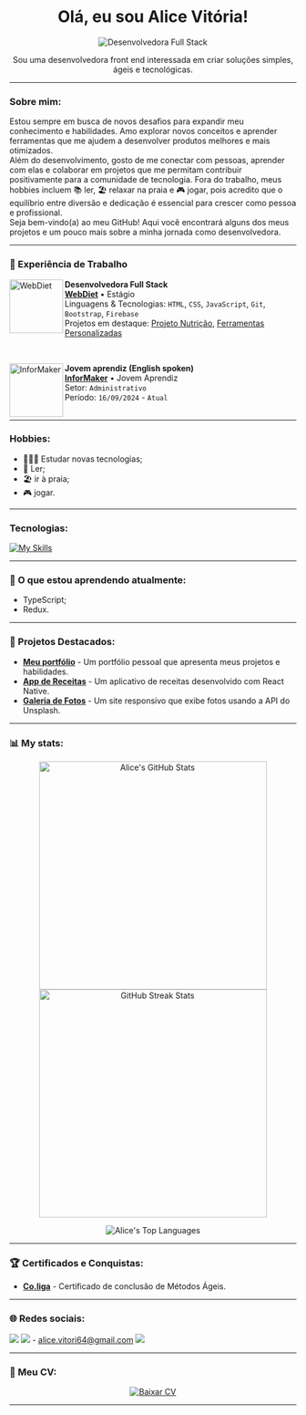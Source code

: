 <h1 align="center">Olá, eu sou Alice Vitória!</h1>

<p align="center">
  <img src="https://img.shields.io/badge/-Full%20Stack%20Developer-000?style=flat&logo=appveyor&logoColor=white" alt="Desenvolvedora Full Stack">
</p>

<p align="center">
  Sou uma desenvolvedora front end interessada em criar soluções simples, ágeis e tecnológicas.
</p>

---

### Sobre mim:
<p>Estou sempre em busca de novos desafios para expandir meu conhecimento e habilidades. Amo explorar novos conceitos e aprender ferramentas que me ajudem a desenvolver produtos melhores e mais otimizados. <br/> Além do desenvolvimento, gosto de me conectar com pessoas, aprender com elas e colaborar em projetos que me permitam contribuir positivamente para a comunidade de tecnologia. Fora do trabalho, meus hobbies incluem 📚 ler, 🏖️ relaxar na praia e 🎮 jogar, pois acredito que o equilíbrio entre diversão e dedicação é essencial para crescer como pessoa e profissional. <br/> Seja bem-vindo(a) ao meu GitHub! Aqui você encontrará alguns dos meus projetos e um pouco mais sobre a minha jornada como desenvolvedora.</p>

---

### 💼 Experiência de Trabalho

[<img align="left" height="94px" width="94px" alt="WebDiet" src="https://media.licdn.com/dms/image/v2/C560BAQFXzoa9BMawOw/company-logo_200_200/company-logo_200_200/0/1630627639602/webdiet_logo?e=1734566400&v=beta&t=ITxhKglVf8q4vndUN00zF5PyxVDyoo-KCCanmrSuNYk"/>](https://webdiet.com.br/)

**Desenvolvedora Full Stack** \
[**WebDiet**](https://webdiet.com.br/) • Estágio \
Linguagens & Tecnologias: `HTML`, `CSS`, `JavaScript`, `Git`, `Bootstrap`, `Firebase` \
Projetos em destaque: [Projeto Nutrição](https://webdiet.com.br/), [Ferramentas Personalizadas](https://webdiet.com.br/#ferramentas)
<br/>

<br/>

[<img align="left" height="94px" width="94px" alt="InforMaker" src="https://media.licdn.com/dms/image/v2/D4D0BAQGGMZJWuX2quQ/company-logo_200_200/company-logo_200_200/0/1683640911096/informaker_logo?e=1734566400&v=beta&t=uUDRsjJ4mXeluuDa9YJt43VJUCSBHrSUHurXRiki9z8"/>](https://www.informaker.com.br/)

**Jovem aprendiz (English spoken)** \
[**InforMaker**](https://www.informaker.com.br/) • Jovem Aprendiz \
Setor: `Administrativo` \
Período: `16/09/2024` - `Atual` \
<br/>

---

### Hobbies:
- 👩🏾‍💻 Estudar novas tecnologias;
- 📖 Ler;
- 🏖️ ir à praia;
- 🎮 jogar.
  
---

### Tecnologias:
  
  [![My Skills](https://skillicons.dev/icons?i=html,css,js,jquery,react,vue,ts,nodejs,sass,tailwind)](https://skillicons.dev)

---

### 📖 O que estou aprendendo atualmente:
- TypeScript;
- Redux.

---

### 📂 Projetos Destacados:
- **[Meu portfólio](https://link-do-projeto.com)** - Um portfólio pessoal que apresenta meus projetos e habilidades.
- **[App de Receitas](https://link-do-projeto.com)** - Um aplicativo de receitas desenvolvido com React Native.
- **[Galeria de Fotos](https://link-do-projeto.com)** - Um site responsivo que exibe fotos usando a API do Unsplash.

---

### 📊 My stats:
<p align="center">
  <img src="https://github-readme-stats.vercel.app/api?username=alicevitoriaa&show_icons=true&theme=radical" alt="Alice's GitHub Stats" width="400px" />
  <img src="https://github-readme-streak-stats.herokuapp.com/?user=alicevitoriaa&theme=radical" alt="GitHub Streak Stats" width="400px" />
</p>

<p align="center">
  <img src="https://github-readme-stats.vercel.app/api/top-langs/?username=alicevitoriaa&layout=compact&theme=radical" alt="Alice's Top Languages" />
</p>

---

### 🏆 Certificados e Conquistas:
- **[Co.liga](https://www.linkedin.com/in/alice-vit%C3%B3ria-5245a22a4/overlay/1724981597354/single-media-viewer/?profileId=ACoAAElp9mwBEOlrHNoaqBAZ6S9TA1qRypzMx50)** - Certificado de conclusão de Métodos Ágeis.

---

### 🌐 Redes sociais:

[<img src="https://img.shields.io/badge/LinkedIn-0077B5?style=for-the-badge&logo=linkedin&logoColor=white" />](https://www.linkedin.com/in/alice-vit%C3%B3ria-5245a22a4/)
<img src="https://img.shields.io/badge/Gmail-D14836?style=for-the-badge&logo=gmail&logoColor=white" /> - alice.vitori64@gmail.com
[<img src="https://img.shields.io/badge/WhatsApp-25D366?style=for-the-badge&logo=whatsapp&logoColor=white" />](https://wa.me/5521966571141;)

---

### 📄 Meu CV:
<p align="center">
  <a href="https://linkparaoCV.com" target="_blank">
    <img src="https://img.shields.io/badge/-Baixar%20CV-000?style=for-the-badge&logo=appveyor&logoColor=white" alt="Baixar CV">
  </a>
</p>

---
